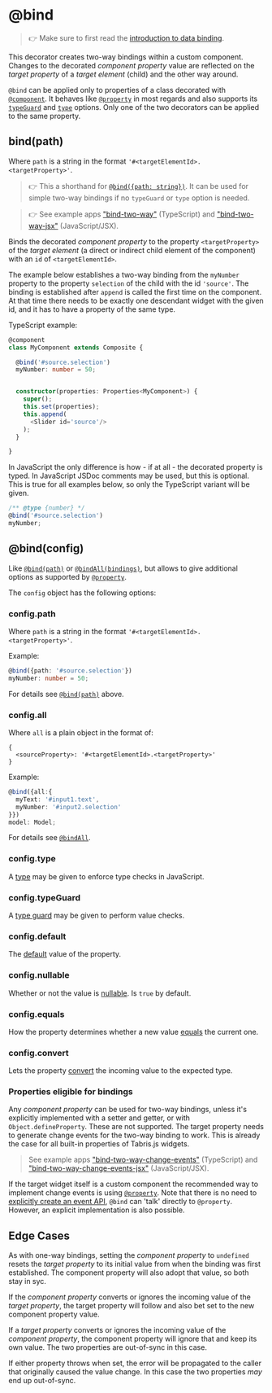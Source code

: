 ---
---
# @bind

> :point_right: Make sure to first read the [introduction to data binding](./index.md).

This decorator creates two-way bindings within a custom component. Changes to the decorated *component property* value are reflected on the *target property* of a *target element* (child) and the other way around.

`@bind` can be applied only to properties of a class decorated with [`@component`](./@component.md). It behaves like [`@property`](./@property.md) in most regards and also supports its [`typeGuard`](./@property.md#configtypeguard) and [`type`](./@property.md#configtype) options. Only one of the two decorators can be applied to the same property.

## bind(path)

Where `path` is a string in the format `'#<targetElementId>.<targetProperty>'`.

> :point_right: This a shorthand for [`@bind({path: string})`](#configpath). It can be used for simple two-way bindings if no `typeGuard` or `type` option is needed.

> :point_right: See example apps ["bind-two-way"](https://github.com/eclipsesource/tabris-decorators/tree/v3.6.1/examples/bind-two-way) (TypeScript) and ["bind-two-way-jsx"](https://github.com/eclipsesource/tabris-decorators/tree/v3.6.1/examples/bind-two-way-jsx) (JavaScript/JSX).

Binds the decorated *component property* to the property `<targetProperty>` of the *target element* (a direct or indirect child element of the component) with an `id` of `<targetElementId>`.

The example below establishes a two-way binding from the `myNumber` property to the property `selection` of the child with the id `'source'`. The binding is established after `append` is called the first time on the component. At that time there needs to be exactly one descendant widget with the given id, and it has to have a property of the same type.

TypeScript example:

```ts
@component
class MyComponent extends Composite {

  @bind('#source.selection')
  myNumber: number = 50;


  constructor(properties: Properties<MyComponent>) {
    super();
    this.set(properties);
    this.append(
      <Slider id='source'/>
    );
  }

}
```

In JavaScript the only difference is how - if at all - the decorated property is typed. In JavaScript JSDoc comments may be used, but this is optional. This is true for all examples below, so only the TypeScript variant will be given.

```js
/** @type {number} */
@bind('#source.selection')
myNumber;
```

## @bind(config)

Like [`@bind(path)`](#bindpath) or [`@bindAll(bindings)`](./@bindAll.md), but allows to give additional options as supported by [`@property`](./@property.md).

The `config` object has the following options:

### config.path

Where `path` is a string in the format `'#<targetElementId>.<targetProperty>'`.

Example:

```ts
@bind({path: '#source.selection'})
myNumber: number = 50;
```

For details see [`@bind(path)`](#bindpath) above.

### config.all

Where `all` is a plain object in the format of:

```
{
  <sourceProperty>: '#<targetElementId>.<targetProperty>'
}
```

Example:

```ts
@bind({all:{
  myText: '#input1.text',
  myNumber: '#input2.selection'
}})
model: Model;
```

For details see [`@bindAll`](./@bindAll.md).

### config.type

A [type](./@property.md#configtype) may be given to enforce type checks in JavaScript.

### config.typeGuard

A [type guard](./@property.md#configtypeguard) may be given to perform value checks.

### config.default

The [default](./@property.md#configdefault) value of the property.

### config.nullable

Whether or not the value is  [nullable](./@property.md#confignullable). Is `true` by default.

### config.equals

How the property determines whether a new value [equals](./@property.md#configequals) the current one.

### config.convert

Lets the property [convert](./@property.md#configconvert) the incoming value to the expected type.

### Properties eligible for bindings

Any *component property* can be used for two-way bindings, unless it's explicitly implemented with a setter and getter, or with `Object.defineProperty`. These are not supported. The target property needs to generate change events for the two-way binding to work. This is already the case for all built-in properties of Tabris.js widgets.

> See example apps ["bind-two-way-change-events"](https://github.com/eclipsesource/tabris-decorators/tree/v3.6.1/examples/bind-two-way-change-events) (TypeScript) and ["bind-two-way-change-events-jsx"](https://github.com/eclipsesource/tabris-decorators/tree/v3.6.1/examples/bind-two-way-change-events-jsx) (JavaScript/JSX).

If the target widget itself is a custom component the recommended way to implement change events is using [`@property`](./@property.md). Note that there is no need to [explicitly create an event API](./@event.md#event), `@bind` can 'talk' directly to `@property`. However, an explicit implementation is also possible.

## Edge Cases

As with one-way bindings, setting the *component property* to `undefined` resets the *target property* to its initial value from when the binding was first established. The component property will also adopt that value, so both stay in syc.

If the *component property* converts or ignores the incoming value of the *target property*, the target property will follow and also bet set to the new component property value.

If a *target property* converts or ignores the incoming value of the *component property*, the component property will ignore that and keep its own value. The two properties are out-of-sync in this case.

If either property throws when set, the error will be propagated to the caller that originally caused the value change. In this case the two properties *may* end up out-of-sync.
